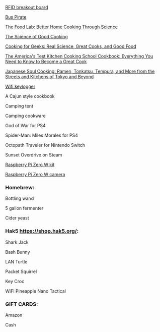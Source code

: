 [RFID breakout board](http://www.adafruit.com/product/364)

<!--[VoIP Hacks](http://www.amazon.com/VoIP-Hacks-Tools-Internet-Telephony-ebook/dp/B002SR2QJG/)-->

<!--[AWUS051NH Wireless Adapter](http://www.amazon.com/Alfa-AWUS051NH-802-11a-Wireless-9dBi/dp/B003YH1X48/)-->

<!--[RTL-SDR](https://www.amazon.com/RTL-SDR-Blog-RTL2832U-Software-Defined/dp/B0129EBDS2/)-->

[Bus Pirate](https://www.sparkfun.com/products/12942)

<!--[TTL Cable](https://www.adafruit.com/product/954)-->

[The Food Lab: Better Home Cooking Through Science](https://www.amazon.com/Food-Lab-Cooking-Through-Science/dp/0393081087/)

[The Science of Good Cooking](https://www.amazon.com/Science-Cooking-Cooks-Illustrated-Cookbooks/dp/1933615982/)

[Cooking for Geeks: Real Science, Great Cooks, and Good Food](https://www.amazon.com/Cooking-Geeks-Science-Great-Cooks/dp/1491928050/)

[The America's Test Kitchen Cooking School Cookbook: Everything You Need to Know to Become a Great Cook](https://www.amazon.com/Americas-Kitchen-Cooking-School-Cookbook/dp/1936493527/)

<!--[The Flavor Bible: The Essential Guide to Culinary Creativity, Based on the Wisdom of America's Most Imaginative Chefs](https://www.amazon.com/Flavor-Bible-Essential-Creativity-Imaginative/dp/0316118400/)-->

[Japanese Soul Cooking: Ramen, Tonkatsu, Tempura, and More from the Streets and Kitchens of Tokyo and Beyond](https://www.amazon.com/Japanese-Soul-Cooking-Tonkatsu-Kitchens/dp/1607743523/)

[Wifi keylogger](https://maltronics.com/collections/wifi-keyloggers/products/wifi-keylogger)

A Cajun style cookbook

<!--The Best of Make: (volume 1 or 2, paperback or Kindle edition is fine)-->

<!--Cologne-->

<!--Grill mitts-->

Camping tent

Camping cookware

God of War for PS4

Spider-Man: Miles Morales for PS4

Octopath Traveler for Nintendo Switch

Sunset Overdrive on Steam

[Raspberry Pi Zero W kit](https://www.amazon.com/CanaKit-Raspberry-Wireless-Complete-Starter/dp/B072N3X39J/)

[Raspberry Pi Zero W camera](https://www.amazon.com/Camera-Arducam-Raspberry-Raspbian-MotionEye/dp/B01LY05LOE/)

### Homebrew:

Bottling wand

5 gallon fermenter

Cider yeast

### Hak5 https://shop.hak5.org/:

Shark Jack

Bash Bunny

LAN Turtle

Packet Squirrel

Key Croc

WiFi Pineapple Nano Tactical

<!--### MTG:-->
<!--Nightpack Ambusher-->
<!--Questing Beast-->
<!--Castle Garenbrig-->
<!--Fabled Passage-->
<!--Doubling Season-->
<!--Howlgeist-->
<!--Pack Guardian-->
<!--Wolfir Silverheart-->
<!--Master of the Hunt-->
<!--Feed the Pack-->
<!--Sword of Body and Mind-->
<!--Wilt-Leaf Liege-->
<!--Mirari's Wake-->
<!--Lace with Moonglove-->
<!--Bower Passage-->
<!--Dense Canopy-->
<!--Karametra, God of Harvests-->
<!--Temur Sabertooth-->
<!--Path to Exile-->
<!--Swords to Plowshares-->
<!--Teferi's Protection-->
<!--Lifecrafter's Bestiary-->
<!--Command Tower-->
<!--Skalla Wolf-->
<!--Panharmonicon-->
<!--Archangel of Thune-->
<!--Dawn of Hope-->
<!--Cradle of Vitality-->
<!--Ajani's Pridemate-->
<!--Felidar Sovereign-->
<!--Angelic Accord-->
<!--Primal Forcemage-->
<!--Eldrazi Displacer-->
<!--Eternal Witness-->
<!--Watchwolf-->
<!--Wolf-Skull Shaman-->
<!--Eerie Interlude-->
<!--Enlightened Tutor-->
<!--Eldritch Evolution-->
<!--Finale of Devastation-->
<!--Anointed Procession-->
<!--Aura Shards-->
<!--Elemental Bond-->
<!--Cloudstone Curio-->
<!--Paradox Engine-->
<!--Beast Whisperer-->
<!--Serra Ascendant-->
<!--Norn's Annex-->
<!--Huatli, Radiant Champion-->
<!--Conjurer's Closet-->
<!--Well of Lost Dreams-->
<!--Craterhoof Behemoth-->
<!--Eiganjo Castle-->
<!--Krosan Verge-->

### GIFT CARDS:

Amazon

Cash
